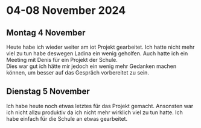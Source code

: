 # 04-08 November 2024

## Montag 4 November

Heute habe ich wieder weiter am iot Projekt gearbeitet. Ich hatte nicht mehr viel zu tun habe deswegen Ladina ein wenig geholfen. Auch hatte ich ein Meeting mit Denis für ein Projekt der Schule.  
Dies war gut ich hätte mir jedoch ein wenig mehr Gedanken machen können, um besser auf das Gespräch vorbereitet zu sein.


## Dienstag 5 November

Ich habe heute noch etwas letztes für das Projekt gemacht. Ansonsten war ich nicht allzu produktiv da ich nicht mehr wirklich viel zu tun hatte. Ich habe einfach für die Schule an etwas gearbeitet.